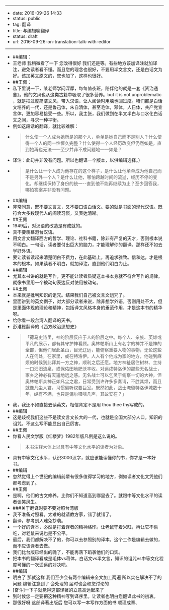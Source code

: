 - --
- date: 2016-09-26 14:33
- status: public
- tag: 翻译
- title: 与编辑聊翻译
- status: draft
- url: 2016-09-26-on-translation-talk-with-editor
- --
- ##编辑：
- 王老师 我稍微看了一下 您改得很好 我们还是等。有些地方该加译注就加译注，避免读者看不懂。而且您的理念也很好，不要用半文言文，还是白话文为好。该加英文原文的，您也加了，这样也很好。
- ##王佩：
- 私下里说一下，某老师学问深厚，每每值夜班，陪伴他的就是一套《资治通鉴》。他的文风也从这类古籍中吸取了很多营养。but it is not unproblematic ，就是把过度简洁文风，带入汉语，让人阅读时用脑也回过度。咱们都是白话文培养的一代，还是鲁迅体，朱自清体，甚至毛体，邓体，人日体，共产党宣言体，更加容易接受一些。所以，我主张，我们做到在半文半白与口水化白话文之间，寻求一种平衡。
- 例如这段话的翻译，就比较难解：
- > 什么使一个人成为她所是的那个人，单单是她自己而不是别人？什么使得一个人的同一性恒久完整？什么使得一个人经历改变但仍然如是，直到她再也无法——至少并非不成问题地——如是？
- 译注：此句并非没有问题。所以也翻译一个版本，以供编辑选择。）
- > 是什么让一个人成为他存在的这个样子，是什么让他单单成为他自己而不是另外一个人？是什么让他，哪怕跨越时间的流逝，经历不停的变化，却继续保持了身份的统一--直到他不能再继续为止？至少回答我，哪怕答案并非没有问题。
- ##编辑
- 非常同意，既不要文言文，又不要口语白话文。要的就是书面的现代汉语。既符合大多数现代人的阅读习惯，又表达清晰。
- ##王佩
- 1949后，对汉语的改造是有成就的。
- 真不要羡慕港台汉语。
- 用文言文翻译西方的哲学、理论、社科书籍，除非有严复的天才，否则根本说不明白。一句话，读者要付出巨大的脑力，才能理解你的翻译。那样还不如去学好外语。
- 要让读者读起来清楚明白不费力，在此基础上，再追求雅致。信和达，才是根本的根本。如果读者不明白，就加译注，直到他们明白为止。
- ##编辑
- 尤其本书讲的就是写作，更不能让读者质疑这本书本身就不符合写作的规律。就像书里用一个被动句表达反对使用被动句。
- ##王佩
- 本来就是批判知识的诅咒。结果我们自己被文言文诅咒了。
- 里面讲到的英文例子，对大部分读者来说，除非想学外语，否则用处不大，但是里面体现的理论和精神，包括译文风格本身的垂范作用，才是这本书的精华呀。
- 给你看一段台湾人翻译的天书。
- 彭淮栋翻译的《西方政治思想史》
- > 「荷马史诗里，神的阶层反应于人的阶层之中。每个人、亲族、英雄或平凡的展示，都有其守护神看顾。奥林帕斯山上有名字的神并不是神的全部，但他们居此圣山，目光辽远，能俯察重要人物的事物，无论这些人在何处，在家里，或在特洛伊。人人有个他成为家的地方，他碰到麻烦的时候到此拜其一方之神，顺利之后还愿。地方神祉居住树林、主持一口汩汩流泉，或保佑田地肥沃丰收。对远戍特洛伊的那些无名战士，家乡之神必有天遥地远之感。无名战士可以乞灵于俯察一切的大神，但奥林帕斯众神正如凡尘之君，日常受到许许多多奏请，不胜其烦，而且就像凡尘人君，习惯偏听权要巨室。既然如此，战士淹留特洛伊城数十年，纵有不满，也只是偶尔嗫嚅几声，其故安在？」
- 我，我还不如直接去读英文，相信肯定不是用 thou thee thy写成的。
- ##编辑
- 这是歧视我们这些不是读文言文长大的一代，也就是全国大部分人口。知识的诅咒。不这么写不能显出自己厉害。
- ##王佩
- 你看人民文学版《红楼梦》1982年版凡例是这么说的。
- > 本书注释大体上以具有中等文化水平的读者为对象。
- 具有中等文化水平，认识3000汉字，就应该能读懂你的书，你才是一本好书。
- ##编辑
- 忽然觉得上个世纪的编辑前辈有很多值得学习的地方，例如读者文化文凭他们都考虑到了。
- ##王佩
- 是啊，他们的古文修养，比你们不知道高到哪里去了。就跟中等文化水平的读者谈笑风生。
- ###关于翻译时要不要对照台湾版
- 我不准备对照看。太难的就请教方家，错了就错了。
- 翻译，参考别人难免抄袭。
- 一个好的译本，必然是打着译者的精神烙印。让老鼠守着米缸，再让它不偷吃，对老鼠来说也是不公平。
- 最后，我们都解决不了的，你可以去参照别的译本。这个工作是编辑去做的，而不应该译者去做。
- 我们比台版已经出的晚了，不能再落下蹈袭他们的口实。
- 把本书的翻译看成是毛体vs蒋体，白话文vs半文言，知识的诅咒vs中等文化程度可懂的一次遥远的对决吧。
- ##编辑
- 明白了 那就这样 我们至少会有两个编辑来全文加工两遍  所以实在解决不了的问题 编辑注意到了 会处理的 届时也会和您讨论的
- [奋斗]一下子就觉得这部译著的立意高远起来了
- 到时候您一定要把这种精神写到译序里。让读者也明白您翻译此书的初衷。
- 那很好呀 这部译著出版后 您可以写一本写作方面的书 顺理成章、
